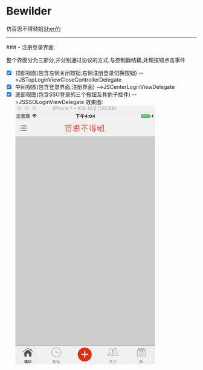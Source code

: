 # Bewilder
仿百思不得骑姐[ShenYj](https://github.com/ShenYj)
<hr>
### - 注册登录界面:

整个界面分为三部分,并分别通过协议的方式,与控制器结藕,处理按钮点击事件
- [x] 顶部视图(包含左侧关闭按钮;右侧注册登录切换按钮)  -->JSTopLoginViewCloseControllerDelegate
- [x] 中间视图(包含登录界面;注册界面)               -->JSCenterLoginViewDelegate
- [x] 底部视图(包含SSO登录的三个按钮及其他子控件)    -->JSSSOLoginViewDelegate
效果图:
![注册登录](https://github.com/ShenYj/Bewilder/blob/master/01-关注:登录注册界面.gif?raw=true)
